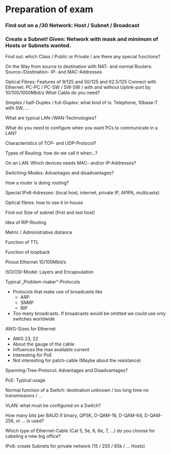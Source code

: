 # Preparation of exam

### Find out on a /30 Network: Host / Subnet / Broadcast

### Create a Subnet! Given: Network with mask and minimum of Hosts or Subnets wanted.

Find out: which Class / Public or Private / are there any special functions?

On the Way from source to destination with NAT- and normal Routers: Source-/Destination- IP- and MAC-Addresses

Optical Fibres: Features of 9/125 and 50/125 and 62.5/125
Connect with Ethernet: PC-PC / PC-SW / SW-SW / with and without Uplink-port by 10/100/1000Mbit/s What Cable do you need?

Simplex / half-Duplex / full-Duplex: what kind of is: Telephone, 10base-T with SW, …

What are typical LAN-/WAN-Technologies?

What do you need to configure when you want PCs to communicate in a LAN?

Characteristics of TCP- and UDP-Protocol?

Types of Routing: how do we call it when…?

On an LAN: Which devices needs MAC- and/or IP-Addresses?

Switching-Modes: Advantages and disadvantages?

How a router is doing routing?

Special IPv6-Adresses: (local host, internet, private IP, APIPA, multicasts)

Optical fibres: how to use it in-house

Find out Size of subnet (first and last host)

Idea of RIP-Routing

Metric / Administrative distance

Function of TTL

Function of loopback

Pinout Ethernet 10/100Mbit/s

ISO/OSI-Model: Layers and Encapsulation

Typical „Problem-maker“-Protocols

- Protocols that make use of broadcasts like
  - ARP
  - SNMP
  - RIP
- Too many broadcasts. If broadcasts would be omitted we could use only switches worldwide

AWG-Sizes for Ethernet

- AWG 23, 22
- About the gauge of the cable
- Influences the max available current
- Interesting for PoE
- Not interesting for patch-cable (Maybe about the resistance)

Spanning-Tree-Protocol: Advantages and Disadvantages?

PoE: Typical usage

Normal function of a Switch: destination unknown / too long time no transmissions / …

VLAN: what must be configured on a Switch?

How many bits per BAUD if binary, QPSK, D-QAM-16, D-QAM-64, D-QAM-256, or … is used?

Which type of Ethernet-Cable (Cat 5, 5e, 6, 6e, 7, …) do you choose for cabeling a new big office?

IPv6: create Subnets for private network (15 / 255 / 65k / … Hosts)

